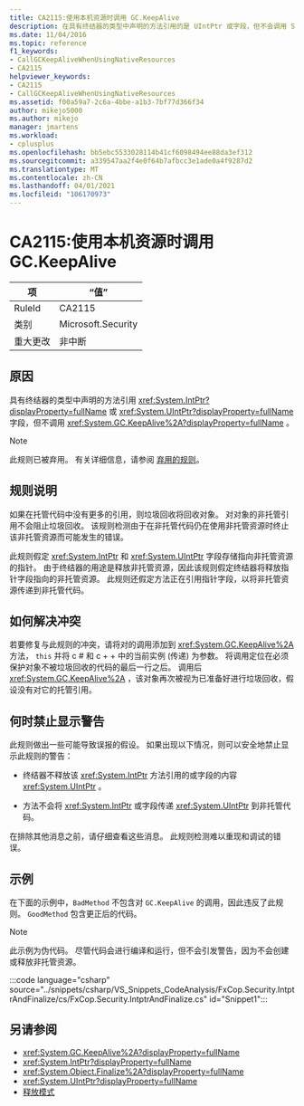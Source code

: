 ```yaml
---
title: CA2115:使用本机资源时调用 GC.KeepAlive
description: 在具有终结器的类型中声明的方法引用的是 UIntPtr 或字段，但不会调用 System.object。
ms.date: 11/04/2016
ms.topic: reference
f1_keywords:
- CallGCKeepAliveWhenUsingNativeResources
- CA2115
helpviewer_keywords:
- CA2115
- CallGCKeepAliveWhenUsingNativeResources
ms.assetid: f00a59a7-2c6a-4bbe-a1b3-7bf77d366f34
author: mikejo5000
ms.author: mikejo
manager: jmartens
ms.workload:
- cplusplus
ms.openlocfilehash: bb5ebc5533028114b41cf6098494ee88da3ef312
ms.sourcegitcommit: a339547aa2f4e0f64b7afbcc3e1ade0a4f9287d2
ms.translationtype: MT
ms.contentlocale: zh-CN
ms.lasthandoff: 04/01/2021
ms.locfileid: "106170973"
---
```

# <a name="ca2115-call-gckeepalive-when-using-native-resources"></a>CA2115:使用本机资源时调用 GC.KeepAlive

|项|“值”|
|-|-|
|RuleId|CA2115|
|类别|Microsoft.Security|
|重大更改|非中断|

## <a name="cause"></a>原因
具有终结器的类型中声明的方法引用 <xref:System.IntPtr?displayProperty=fullName> 或 <xref:System.UIntPtr?displayProperty=fullName> 字段，但不调用 <xref:System.GC.KeepAlive%2A?displayProperty=fullName> 。

> [!NOTE]
> 此规则已被弃用。 有关详细信息，请参阅 [弃用的规则](fxcop-unported-deprecated-rules.md)。

## <a name="rule-description"></a>规则说明

如果在托管代码中没有更多的引用，则垃圾回收将回收对象。 对对象的非托管引用不会阻止垃圾回收。 该规则检测由于在非托管代码仍在使用非托管资源时终止该非托管资源而可能发生的错误。

此规则假定 <xref:System.IntPtr> 和 <xref:System.UIntPtr> 字段存储指向非托管资源的指针。 由于终结器的用途是释放非托管资源，因此该规则假定终结器将释放指针字段指向的非托管资源。 此规则还假定方法正在引用指针字段，以将非托管资源传递到非托管代码。

## <a name="how-to-fix-violations"></a>如何解决冲突

若要修复与此规则的冲突，请将对的调用添加到 <xref:System.GC.KeepAlive%2A> 方法， `this` 并将 c # 和 c + + 中的当前实例 (传递) 为参数。 将调用定位在必须保护对象不被垃圾回收的代码的最后一行之后。 调用后 <xref:System.GC.KeepAlive%2A> ，该对象再次被视为已准备好进行垃圾回收，假设没有对它的托管引用。

## <a name="when-to-suppress-warnings"></a>何时禁止显示警告

此规则做出一些可能导致误报的假设。 如果出现以下情况，则可以安全地禁止显示此规则的警告：

- 终结器不释放该 <xref:System.IntPtr> 方法引用的或字段的内容 <xref:System.UIntPtr> 。

- 方法不会将 <xref:System.IntPtr> 或字段传递 <xref:System.UIntPtr> 到非托管代码。

在排除其他消息之前，请仔细查看这些消息。 此规则检测难以重现和调试的错误。

## <a name="example"></a>示例

在下面的示例中，`BadMethod` 不包含对 `GC.KeepAlive` 的调用，因此违反了此规则。 `GoodMethod` 包含更正后的代码。

> [!NOTE]
> 此示例为伪代码。 尽管代码会进行编译和运行，但不会引发警告，因为不会创建或释放非托管资源。

:::code language="csharp" source="../snippets/csharp/VS_Snippets_CodeAnalysis/FxCop.Security.IntptrAndFinalize/cs/FxCop.Security.IntptrAndFinalize.cs" id="Snippet1":::

## <a name="see-also"></a>另请参阅

- <xref:System.GC.KeepAlive%2A?displayProperty=fullName>
- <xref:System.IntPtr?displayProperty=fullName>
- <xref:System.Object.Finalize%2A?displayProperty=fullName>
- <xref:System.UIntPtr?displayProperty=fullName>
- [释放模式](/dotnet/standard/design-guidelines/dispose-pattern)
